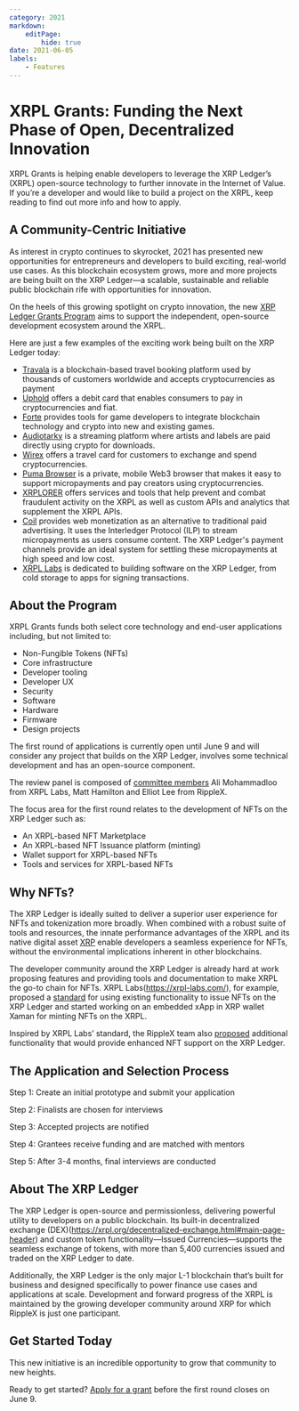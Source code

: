 ```yaml
---
category: 2021
markdown:
    editPage:
        hide: true
date: 2021-06-05
labels:
    - Features
---
```

# XRPL Grants: Funding the Next Phase of Open, Decentralized Innovation

XRPL Grants is helping enable developers to leverage the XRP Ledger’s (XRPL) open-source technology to further innovate in the Internet of Value. If you’re a developer and would like to build a project on the XRPL, keep reading to find out more info and how to apply.

<!-- BREAK -->

## A Community-Centric Initiative

As interest in crypto continues to skyrocket, 2021 has presented new opportunities for entrepreneurs and developers to build exciting, real-world use cases. As this blockchain ecosystem grows, more and more projects are being built on the XRP Ledger—a scalable, sustainable and reliable public blockchain rife with opportunities for innovation.

On the heels of this growing spotlight on crypto innovation, the new [XRP Ledger Grants Program](https://xrplgrants.org/) aims to support the independent, open-source development ecosystem around the XRPL.

Here are just a few examples of the exciting work being built on the XRP Ledger today:


* [Travala](https://www.travala.com/) is a blockchain-based travel booking platform used by thousands of customers worldwide and accepts cryptocurrencies as payment
* [Uphold](https://uphold.com/en/debit-card) offers a debit card that enables consumers to pay in cryptocurrencies and fiat.
* [Forte](https://www.forte.io/) provides tools for game developers to integrate blockchain technology and crypto into new and existing games.
* [Audiotarky](https://www.audiotarky.com/) is a streaming platform where artists and labels are paid directly using crypto for downloads.
* [Wirex](https://wirexapp.com/en/card) offers a travel card for customers to exchange and spend cryptocurrencies.
* [Puma Browser](https://www.pumabrowser.com/) is a private, mobile Web3 browser that makes it easy to support micropayments and pay creators using cryptocurrencies.
* [XRPLORER](https://xrplorer.com/) offers services and tools that help prevent and combat fraudulent activity on the XRPL as well as custom APIs and analytics that supplement the XRPL APIs.
* [Coil](https://coil.com/) provides web monetization as an alternative to traditional paid advertising. It uses the Interledger Protocol (ILP) to stream micropayments as users consume content. The XRP Ledger's payment channels provide an ideal system for settling these micropayments at high speed and low cost.
* [XRPL Labs](https://xrpl-labs.com/) is dedicated to building software on the XRP Ledger, from cold storage to apps for signing transactions.

## About the Program

XRPL Grants funds both select core technology and end-user applications including, but not limited to:


* Non-Fungible Tokens (NFTs)
* Core infrastructure
* Developer tooling
* Developer UX
* Security
* Software
* Hardware
* Firmware
* Design projects

The first round of applications is currently open until June 9 and will consider any project that builds on the XRP Ledger, involves some technical development and has an open-source component.

The review panel is composed of [committee members](https://xrplgrants.org/about) Ali Mohammadloo from XRPL Labs, Matt Hamilton and Elliot Lee from RippleX.

The focus area for the first round relates to the development of NFTs on the XRP Ledger such as:

* An XRPL-based NFT Marketplace
* An XRPL-based NFT Issuance platform (minting)
* Wallet support for XRPL-based NFTs
* Tools and services for XRPL-based NFTs

## Why NFTs?

The XRP Ledger is ideally suited to deliver a superior user experience for NFTs and tokenization more broadly. When combined with a robust suite of tools and resources, the innate performance advantages of the XRPL and its native digital asset [XRP](https://xrpl.org/xrp-overview.html) enable developers a seamless experience for NFTs, without the environmental implications inherent in other blockchains.

The developer community around the XRP Ledger is already hard at work proposing features and providing tools and documentation to make XRPL the go-to chain for NFTs. XRPL Labs(https://xrpl-labs.com/), for example, proposed a [standard](https://github.com/XRPLF/XRPL-Standards/discussions/30) for using existing functionality to issue NFTs on the XRP Ledger and started working on an embedded xApp in XRP wallet Xaman for minting NFTs on the XRPL.

Inspired by XRPL Labs’ standard, the RippleX team also [proposed](https://github.com/XRPLF/XRPL-Standards/discussions/46) additional functionality that would provide enhanced NFT support on the XRP Ledger.

## The Application and Selection Process

Step 1: Create an initial prototype and submit your application

Step 2: Finalists are chosen for interviews

Step 3: Accepted projects are notified

Step 4: Grantees receive funding and are matched with mentors

Step 5: After 3-4 months, final interviews are conducted

## About The XRP Ledger

The XRP Ledger is open-source and permissionless, delivering powerful utility to developers on a public blockchain. Its built-in decentralized exchange (DEX)(https://xrpl.org/decentralized-exchange.html#main-page-header) and custom token functionality—Issued Currencies—supports the seamless exchange of tokens, with more than 5,400 currencies issued and traded on the XRP Ledger to date.

Additionally, the XRP Ledger is the only major L-1 blockchain that’s built for business and designed specifically to power finance use cases and applications at scale. Development and forward progress of the XRPL is maintained by the growing developer community around XRP for which RippleX is just one participant.

## Get Started Today

This new initiative is an incredible opportunity to grow that community to new heights.

Ready to get started? [Apply for a grant](https://xrplgrants.org/) before the first round closes on June 9.
